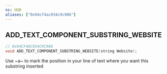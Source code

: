 ```yaml
---
ns: HUD
aliases: ["0x94cf4ac034c9c986"]
---
```

## ADD_TEXT_COMPONENT_SUBSTRING_WEBSITE

```c
// 0x94CF4AC034C9C986
void ADD_TEXT_COMPONENT_SUBSTRING_WEBSITE(string Website);
```

Use ~a~ to mark the position in your line of text where you want this substring inserted


